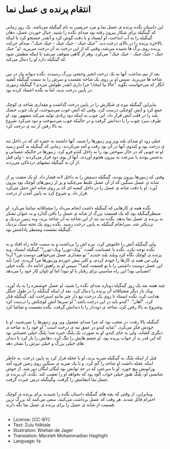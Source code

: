 # انتقام پرنده ی عسل نما

##
این داستان نگده پرنده ی عسل نما و مرد حریصی به نام گینگیله می‌باشد. یک روز زمانی که گینگیله برای شکار بیرون رفته بود صدای نگده را شنید. خیال خوردن عسل، دهان گینگیله را به آب انداخت. او ایستاد و با دقت گوش کرد و آنقدر جستجو کرد تا اینکه بالاخره پرنده را در بالای درخت دید. "جیک جیک - جیک جیک - جیک جیک"، صدای حرکت پرنده روی برگ ها شنیده می‌شد، وقتی که از این درخت به آن درخت می‌پرید. او" جیک جیک - جیک جیک - جیک جیک" می‌کرد، وهر از گاهی متوقف می‌شد تا اینکه مطمئن شود که گینگیله دارد او را دنبال می‌کند.

##
بعد از نیم ساعت، آنها به یک درخت انجیر وحشی بزرگ رسیدند. نگده دیوانه وار در بین شاخه ها می‌پرید. سپس او بر روی یک شاخه نشست و سرش را به سمت گینگیله کشید انگار که می‌خواست بگوید "حالا بیا اینجا،! چرا داری انقدر طولش می‌دی؟ گینگیله زنبوری در پایین درخت ندید، اما به نگده اعتماد کرده بود.

##
بنابراین گینگیله نیزه ی شکارش را در پایین درخت گذاشت و مقداری شاخه ی کوچک جمع کرد و آتش کوچکی درست کرد. وقتی که آتش خوب می‌سوخت، او یک چوب خشک بلند را در قلب آتش قرار داد. این چوب به اینکه دود زیادی تولید می‌کند مشهور بود. او طرف سرد چوب را با دندانش گرفت و در حالیکه چوب می‌سوخت و دود می‌کرد شروع به بالا رفتن از تنه ی درخت کرد.

##
خیلی زود او صدای بلند ویز ویز زنبورها را شنید. آنها داشتند به حفره ای که در داخل تنه ی درخت بود و کندوی آنها در آن بود رفت و آمد می‌کردند. زمانی که گینگیله به کندو رسید او ته چوبی که در حال سوختن بود را به داخل کندو فرو کرد. زنبورها در حالیکه عصبانی و بدجنس بودند با سرعت به بیرون هجوم آوردند. آنها از بوی دود فرار می‌کردند - ولی قبل از آن به گینگیله نیشهای دردناکی می‌زدند.

##
وقتی که زنبورها بیرون بودند، گینگیله دستش را به داخل لانه فشار داد. او یک مشت پر از شانه ی عسل سنگین که از آن عسل غلیظ می‌چکید و پر از زنبورهای کوچک بود بیرون آورد. او با دقت شانه ی عسل را در داخل کیسه ای که بر روی شانه اش حمل می‌کرد قرار داد. و شروع کرد به پایین آمدن از درخت.

##
نگده همه ی کارهایی که گینگیله داشت انجام می‌داد را مشتاقانه تماشا می‌کرد. او منتظرگینگیله بود که یک قسمت بزرگ از شانه ی عسل را باقی گذارد و به عنوان تشکر به پرنده ی عسل نما بدهد. نگده تند تند از این شاخه به آن شاخه پرید، وبه زمین نزدیک و نزدیکتر شد. سرانجام گینگیله به پایین درخت رسید. نگده روی یک تخته سنگ نزدیک گینگیله نشست ومنتظر پاداشش بود.

##
ولی گینگیله آتش را خاموش کرد، نیزه اش را برداشت و به سمت خانه راه افتاد و به نگده توجه نکرد. نگده با عصبانیت گفت، "ویک-تورر! ویک-تورر!" گینگیله ایستاد، وبه پرنده ی کوچک نگاه کرد وبلند بلند خندید." تو مقداری عسل می‌خواهی دوست من؟ آره! ولی من همه ی کارها را خودم کردم، و کلی نیش خوردم وزنبورها مرا گزیدند. چرا باید این عسل دوست داشتنی را با تو قسمت کنم؟" سپس او به راهش ادامه داد. نگده خیلی عصبانی بود! این راه مناسبی برای رفتار با او نبود! اما او تاوان کار خود را می‌دهد!

##
چند هفته بعد یک روز گینگیله دوباره صدای نگده را شنید. او عسل خوشمزه را به یاد آورد، ویک بار دیگر مشتاقانه آن پرنده را دنبال کرد. بعد از اینکه گینگیله را در طول جنگل هدایت کرد، نگده ایستاد تا روی یک درخت تیغ دار چتر مانند استراحت کند. گینگیله فکر کرد، "آهان". "کندو باید در این درخت باشد." او سریعا آتش کوچکش را درست کرد وشروع به بالا رفتن کرد، شاخه ی دوددار را با دندانش گرفت. نگده نشست و تماشا کرد.

##
گینگیله بالا رفت، در تعجب بود که چرا صدای معمول ویز ویز زنبورها را نمی‌شنید. او با خودش فکر می‌کرد، "شاید کندو در عمق تنه ی درخت است." او خود را به شاخه ی دیگری کشاند. ولی به جای کندو، او به صورت یک پلنگ خیره شد! پلنگ خیلی عصبانی بود که این قدر بد از خواب پریده بود. او چشم هایش را تنگ کرد، دهانش را باز کرد تا دندان های خیلی بزرگ و خیلی تیزش را نشان دهد.

##
قبل از اینکه پلنگ به گینگیله ضربه بزند، او با عجله فرار کرد به پایین درخت. به خاطر اینکه عجله داشت او شاخه را گم کرد، و با یک ضربه ی سنگین روی زمین فرود آمد وزانویش پیچ خورد. او با سرعتی که در حد توانش بود لنگان لنگان دور شد. از خوش شانسی او، پلنگ هنوز خیلی خواب آلود بود که بخواهد او را تعقیب کند. نگده، آن پرنده ی عسل نما انتقامش را گرفت. وگینگیله درس عبرت گرفت.

##
وبنابراین، از وقتی که بچه های گینگیله داستان نگده را شنیدند برای پرنده ی کوچک احترام قائل شدند. هر وقت که عسل برداشت می‌کنند، سعی می‌کنند که بزرگ ترین قسمت از شانه ی عسل را برای پرنده ی عسل نما نگه دارند.

##
* License: [CC-BY]
* Text: Zulu folktale
* Illustration: Wiehan de Jager
* Translation: Marzieh Mohammadian Haghighi
* Language: fa
